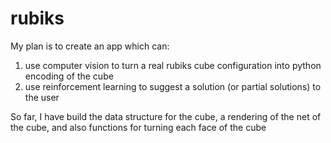 # rubiks

My plan is to create an app which can:
1. use computer vision to turn a real rubiks cube configuration into python encoding of the cube
2. use reinforcement learning to suggest a solution (or partial solutions) to the user

So far, I have build the data structure for the cube, a rendering of the net of the cube, and also functions for turning each face of the cube

